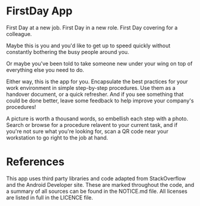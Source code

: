 # FirstDay App
First Day at a new job. First Day in a new role. First Day covering for a colleague.

Maybe this is you and you'd like to get up to speed quickly without constantly bothering the busy people around you.

Or maybe you've been told to take someone new under your wing on top of everything else you need to do.

Either way, this is the app for you. Encapsulate the best practices for your work environment in simple step-by-step procedures. Use them as a handover document, or a quick refresher. And if you see something that could be done better, leave some feedback to help improve your company's procedures!

A picture is worth a thousand words, so embellish each step with a photo. Search or browse for a procedure relavent to your current task, and if you're not sure what you're looking for, scan a QR code near your workstation to go right to the job at hand.

# References
This app uses third party libraries and code adapted from StackOverflow and the Android Developer site. These are marked throughout the code, and a summary of all sources can be found in the NOTICE.md file. All licenses are listed in full in the LICENCE file.